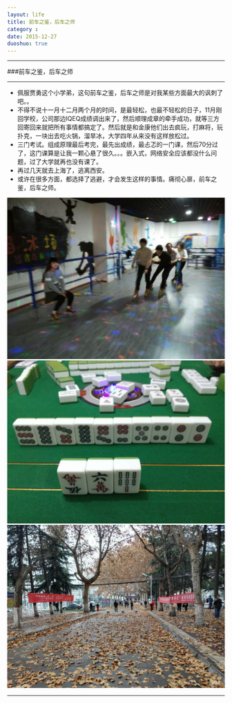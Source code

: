 ```yaml
---
layout: life
title: 前车之鉴，后车之师
category : 
date: 2015-12-27
duoshuo: true
---
```


------------

###前车之鉴，后车之师

--------------

* 佩服贾勇这个小学弟，这句前车之鉴，后车之师是对我某些方面最大的讽刺了吧。。
* 不得不说十一月十二月两个月的时间，是最轻松，也最不轻松的日子，11月刚回学校，公司那边IQEQ成绩调出来了，然后顺理成章的牵手成功，就等三方回寄回来就把所有事情都搞定了。然后就是和金康他们出去疯玩，打麻将，玩扑克，一块出去吃火锅，溜旱冰，大学四年从来没有这样放松过。
* 三门考试。组成原理最后考完，最先出成绩，最忐忑的一门课，然后70分过了，这门课算是让我一颗心悬了很久。。。嵌入式，网络安全应该都没什么问题，过了大学就再也没有课了。
* 再过几天就去上海了，逃离西安。
* 或许在很多方面，都选择了逃避，才会发生这样的事情。痛彻心扉，前车之鉴，后车之师。

![gouwo1](/life/pinganPicture/lunhua.jpg)
![gouwo](/life/pinganPicture/majiang.jpg)
![gouwo](/life/pinganPicture/fengjing.jpg)

-------------


